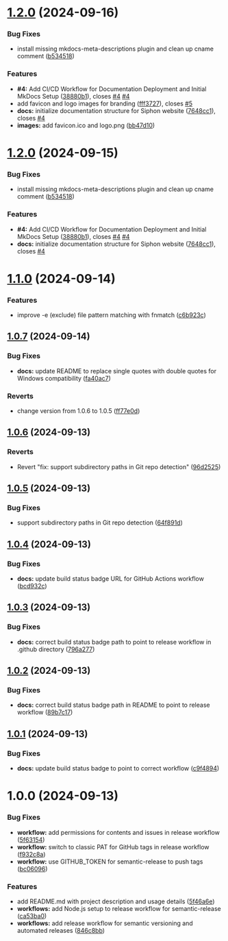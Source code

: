 # [1.2.0](https://github.com/atxtechbro/siphon/compare/v1.1.0...v1.2.0) (2024-09-16)


### Bug Fixes

* install missing mkdocs-meta-descriptions plugin and clean up cname comment ([b534518](https://github.com/atxtechbro/siphon/commit/b534518cef4b449ad8c7bc997015b1dc877c750b))


### Features

* **#4:** Add CI/CD Workflow for Documentation Deployment and Initial MkDocs Setup ([38880b1](https://github.com/atxtechbro/siphon/commit/38880b1affdb560c34981ca322962cae53c70359)), closes [#4](https://github.com/atxtechbro/siphon/issues/4) [#4](https://github.com/atxtechbro/siphon/issues/4)
* add favicon and logo images for branding ([fff3727](https://github.com/atxtechbro/siphon/commit/fff372742002eaec7166c152c8d3bfd57f9898e5)), closes [#5](https://github.com/atxtechbro/siphon/issues/5)
* **docs:** initialize documentation structure for Siphon website ([7648cc1](https://github.com/atxtechbro/siphon/commit/7648cc12316dd7c93329ab4de14e3bd7d4d1a55f)), closes [#4](https://github.com/atxtechbro/siphon/issues/4)
* **images:** add favicon.ico and logo.png ([bb47d10](https://github.com/atxtechbro/siphon/commit/bb47d109ab71aec9d8545fca05a6d919714cf11c))

# [1.2.0](https://github.com/atxtechbro/siphon/compare/v1.1.0...v1.2.0) (2024-09-15)


### Bug Fixes

* install missing mkdocs-meta-descriptions plugin and clean up cname comment ([b534518](https://github.com/atxtechbro/siphon/commit/b534518cef4b449ad8c7bc997015b1dc877c750b))


### Features

* **#4:** Add CI/CD Workflow for Documentation Deployment and Initial MkDocs Setup ([38880b1](https://github.com/atxtechbro/siphon/commit/38880b1affdb560c34981ca322962cae53c70359)), closes [#4](https://github.com/atxtechbro/siphon/issues/4) [#4](https://github.com/atxtechbro/siphon/issues/4)
* **docs:** initialize documentation structure for Siphon website ([7648cc1](https://github.com/atxtechbro/siphon/commit/7648cc12316dd7c93329ab4de14e3bd7d4d1a55f)), closes [#4](https://github.com/atxtechbro/siphon/issues/4)

# [1.1.0](https://github.com/atxtechbro/siphon/compare/v1.0.7...v1.1.0) (2024-09-14)


### Features

* improve -e (exclude) file pattern matching with fnmatch ([c6b923c](https://github.com/atxtechbro/siphon/commit/c6b923cb575ffe85bd2cbcd208425b0282fa02ae))

## [1.0.7](https://github.com/atxtechbro/siphon/compare/v1.0.6...v1.0.7) (2024-09-14)


### Bug Fixes

* **docs:** update README to replace single quotes with double quotes for Windows compatibility ([fa40ac7](https://github.com/atxtechbro/siphon/commit/fa40ac73221fa724bb3a8238b6b65ee18b2d9dd2))


### Reverts

* change version from 1.0.6 to 1.0.5 ([ff77e0d](https://github.com/atxtechbro/siphon/commit/ff77e0d5ad2286ca066e7ba02aec0f756cbf6de1))

## [1.0.6](https://github.com/atxtechbro/siphon/compare/v1.0.5...v1.0.6) (2024-09-13)


### Reverts

* Revert "fix: support subdirectory paths in Git repo detection" ([96d2525](https://github.com/atxtechbro/siphon/commit/96d252578441d47b88599c35f2d1f494c9387945))

## [1.0.5](https://github.com/atxtechbro/siphon/compare/v1.0.4...v1.0.5) (2024-09-13)


### Bug Fixes

* support subdirectory paths in Git repo detection ([64f891d](https://github.com/atxtechbro/siphon/commit/64f891dc1c0b71252997254b53481faffcc61820))

## [1.0.4](https://github.com/atxtechbro/siphon/compare/v1.0.3...v1.0.4) (2024-09-13)


### Bug Fixes

* **docs:** update build status badge URL for GitHub Actions workflow ([bcd932c](https://github.com/atxtechbro/siphon/commit/bcd932cbd83bf48c0b4757049829a101f436716d))

## [1.0.3](https://github.com/atxtechbro/siphon/compare/v1.0.2...v1.0.3) (2024-09-13)


### Bug Fixes

* **docs:** correct build status badge path to point to release workflow in .github directory ([796a277](https://github.com/atxtechbro/siphon/commit/796a27738f7252a289606d9401d0dbf6292c7f95))

## [1.0.2](https://github.com/atxtechbro/siphon/compare/v1.0.1...v1.0.2) (2024-09-13)


### Bug Fixes

* **docs:** correct build status badge path in README to point to release workflow ([89b7c17](https://github.com/atxtechbro/siphon/commit/89b7c1786c62299c13ead3e4ae22f81668dc1bd3))

## [1.0.1](https://github.com/atxtechbro/siphon/compare/v1.0.0...v1.0.1) (2024-09-13)


### Bug Fixes

* **docs:** update build status badge to point to correct workflow ([c9f4894](https://github.com/atxtechbro/siphon/commit/c9f48941317736c53d89cd203b40f174e96a30cb))

# 1.0.0 (2024-09-13)


### Bug Fixes

* **workflow:** add permissions for contents and issues in release workflow ([5f63154](https://github.com/atxtechbro/siphon/commit/5f63154b848a3240cec2d60549371847dbf7eb7f))
* **workflow:** switch to classic PAT for GitHub tags in release workflow ([f932c8a](https://github.com/atxtechbro/siphon/commit/f932c8acdd8e0ba61ef458da3eddc2209b3393cf))
* **workflow:** use GITHUB_TOKEN for semantic-release to push tags ([bc06096](https://github.com/atxtechbro/siphon/commit/bc060967f131f9bc7660f1cf840039aada4c9951))


### Features

* add README.md with project description and usage details ([5f46a6e](https://github.com/atxtechbro/siphon/commit/5f46a6e1729f2a207f1b05015c9babbcac48349d))
* **workflows:** add Node.js setup to release workflow for semantic-release ([ca53ba0](https://github.com/atxtechbro/siphon/commit/ca53ba0127e25befb67af831179d503af1ee992c))
* **workflows:** add release workflow for semantic versioning and automated releases ([846c8bb](https://github.com/atxtechbro/siphon/commit/846c8bbfcdcf2218b51670aebbca8fdacdcca746))
